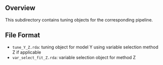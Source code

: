## Overview

This subdirectory contains tuning objects for the corresponding pipeline.

## File Format

- `tune_Y_Z.rda`: tuning object for model Y using variable selection method Z if applicable
- `var_select_fit_Z.rda`: variable selection object for method Z